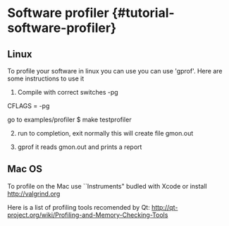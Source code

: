 # Software profiler {#tutorial-software-profiler}

## Linux
To profile your software in linux you can use you can use 'gprof'. Here are some instructions to use it

1) Compile with correct switches 
-pg

CFLAGS = -pg 

go to examples/profiler
\$ make testprofiler

2) run to completion, exit normally 
this will create file gmon.out

3) gprof <program>
it reads gmon.out and prints a report

## Mac OS

To profile on the Mac use ``Instruments" budled with Xcode
or install http://valgrind.org

Here is a list of profiling tools recomended by Qt: http://qt-project.org/wiki/Profiling-and-Memory-Checking-Tools